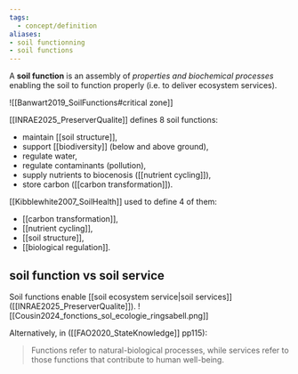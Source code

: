 ```yaml
---
tags:
  - concept/definition
aliases:
- soil functionning
- soil functions
---
```

A **soil function** is an assembly of *properties and biochemical processes* enabling the soil to function properly (i.e. to deliver ecosystem services).

![[Banwart2019_SoilFunctions#critical zone]]

[[INRAE2025_PreserverQualite]] defines 8 soil functions:
- maintain [[soil structure]],
- support [[biodiversity]] (below and above ground),
- regulate water,
- regulate contaminants (pollution),
- supply nutrients to biocenosis ([[nutrient cycling]]),
- store carbon ([[carbon transformation]]).

[[Kibblewhite2007_SoilHealth]] used to define 4 of them:
- [[carbon transformation]],
- [[nutrient cycling]],
- [[soil structure]],
- [[biological regulation]].
## soil function vs soil service
Soil functions enable [[soil ecosystem service|soil services]] ([[INRAE2025_PreserverQualite]]).
![[Cousin2024_fonctions_sol_ecologie_ringsabell.png]]

Alternatively, in ([[FAO2020_StateKnowledge]] pp115): 
> Functions refer to natural-biological processes, while services refer to those functions that contribute to human well-being.